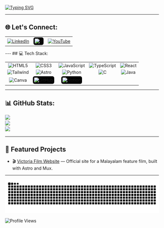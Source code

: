 [![Typing SVG](https://readme-typing-svg.herokuapp.com?font=Josefin+Sans&weight=500&pause=1000&color=5EE3F7&width=435&lines=Hey+there%2C+I'm+Dhananjay+%F0%9F%91%8B)](https://git.io/typing-svg)

---

## 🌐 Let's Connect:

<table>
  <tr align="center" valign="middle">
    <td>
      <a href="https://www.linkedin.com/in/dhananjayr/" target="_blank">
        <img src="https://img.icons8.com/color/48/linkedin.png" alt="LinkedIn" width="36"/>
      </a>
    </td>
    <td>
      <a href="https://x.com/dhananjayr_" target="_blank">
        <img src="https://img.icons8.com/ios-filled/50/ffffff/twitterx--v1.png" alt="X" width="36" style="background-color:black; border-radius:6px; padding:4px;"/>
      </a>
    </td>
    <td>
      <a href="https://youtube.com/@letthedevscook?si=nxdvyEfkoiX4Ya1P" target="_blank">
        <img src="https://img.icons8.com/color/48/youtube-play.png" alt="YouTube" width="36"/>
      </a>
    </td>
  </tr>
</table>
---
## 💻 Tech Stack:

<table>
  <tr align="center" valign="middle">
    <td><img src="https://img.icons8.com/color/48/html-5--v1.png" alt="HTML5" width="36"/></td>
    <td><img src="https://img.icons8.com/color/48/css3.png" alt="CSS3" width="36"/></td>
    <td><img src="https://img.icons8.com/color/48/javascript--v1.png" alt="JavaScript" width="36"/></td>
    <td><img src="https://img.icons8.com/color/48/typescript.png" alt="TypeScript" width="36"/></td>
    <td><img src="https://img.icons8.com/color/48/react-native.png" alt="React" width="36"/></td>
  </tr>
  <tr align="center" valign="middle">
    <td><img src="https://img.icons8.com/fluency/48/tailwind_css.png" alt="Tailwind" width="36"/></td>
    <td><img src="https://img.icons8.com/external-tal-revivo-color-tal-revivo/48/external-astro-a-modern-static-site-generator-logo-color-tal-revivo.png" alt="Astro" width="36"/></td>
    <td><img src="https://img.icons8.com/color/48/python--v1.png" alt="Python" width="36"/></td>
    <td><img src="https://img.icons8.com/color/48/c-programming.png" alt="C" width="36"/></td>
    <td><img src="https://img.icons8.com/color/48/java-coffee-cup-logo--v1.png" alt="Java" width="36"/></td>
  </tr>
  <tr align="center" valign="middle">
    <td><img src="https://img.icons8.com/color/48/canva.png" alt="Canva" width="36"/></td>
    <td><img src="https://img.icons8.com/ios-glyphs/48/ffffff/github.png" alt="GitHub" width="36" style="background-color:#000; border-radius:6px; padding:4px;"/></td>
    <td><img src="https://img.icons8.com/ios-filled/50/ffffff/notion.png" alt="Notion" width="36" style="background-color:#000; border-radius:6px; padding:4px;"/></td>
    <td></td>
    <td></td>
  </tr>
</table>


---

## 📊 GitHub Stats:

![](https://github-readme-stats.vercel.app/api?username=dhjr&theme=radical&hide_border=false&include_all_commits=true&count_private=true)<br/>
![](https://github-readme-streak-stats.herokuapp.com/?user=dhjr&theme=radical&hide_border=false)<br/>
![](https://github-readme-stats.vercel.app/api/top-langs/?username=dhjr&theme=radical&hide_border=false&layout=compact)

---

## 🚀 Featured Projects

- 🎬 [Victoria Film Website](https://www.victoriafilm.in) — Official site for a Malayalam feature film, built with Astro and Mux.

---

![snake gif](https://github.com/dhjr/dhjr/blob/output/github-contribution-grid-snake-dark.svg)

![Profile Views](https://komarev.com/ghpvc/?username=dhananjayrjs1605&color=blue)
